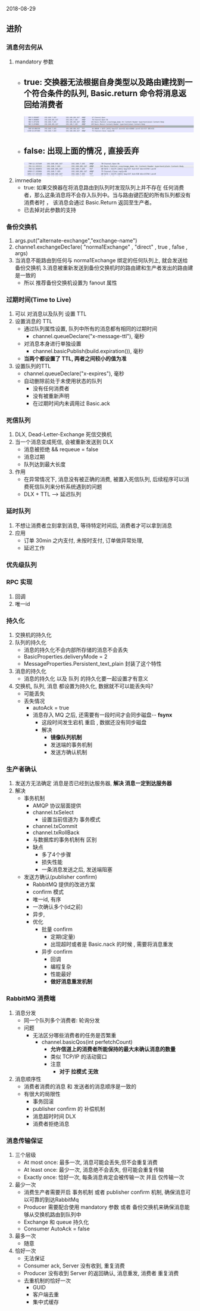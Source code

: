 2018-08-29

## 进阶

### 消息何去何从
1. mandatory 参数
    - true: 交换器无法根据自身类型以及路由建找到一个符合条件的队列, Basic.return 命令将消息返回给消费者
        - 
        ![](1.jpg)
    - false: 出现上面的情况 , 直接丢弃 
        -
        ![](2.jpg)
2. imrnediate
    - true: 如果交换器在将消息路由到队列时发现队列上并不存在
            任何消费者，那么这条消息将不会存入队列中。当与路由键匹配的所有队列都没有消费者时 ，
            该消息会通过 Basic.Return 返回至生产者。
    - 已去掉对此参数的支持

### 备份交换机
1. args.put("alternate-exchange","exchange-name")
2. channe1.exchangeDec1are( "norma1Exchange" , "direct" , true , fa1se , args)
3. 当消息不能路由到任何与 norma1Exchange 绑定的任何队列上, 就会发送给  备份交换机
3.消息被重新发送到备份交换机时的路由建和生产者发出的路由建是一致的
    - 所以 推荐备份交换机设置为 fanout 属性

### 过期时间(Time to Live)
1. 可以 对消息以及队列 设置 TTL
2. 设置消息的 TTL
    - 通过队列属性设置, 队列中所有的消息都有相同的过期时间
        - channel.queueDeclare("x-message-ttl"), 毫秒
    - 对消息本身进行单独设置
        - channel.basicPublish(build.expiration()), 毫秒
    - **当两个都设置了 TTL, 两者之间较小的值为准**
3. 设置队列的TTL
    -  channel.queueDeclare("x-expires"), 毫秒
    - 自动删除前处于未使用状态的队列
        - 没有任何消费者
        - 没有被重新声明
        - 在过期时间内未调用过 Basic.ack
    
### 死信队列
1. DLX, Dead-Letter-Exchange 死信交换机
2. 当一个消息变成死信, 会被重新发送到 DLX
    - 消息被拒绝 && requeue = false
    - 消息过期
    - 队列达到最大长度
3. 作用
    - 在异常情况下, 消息没有被正确的消费, 被置入死信队列, 后续程序可以消费死信队列来分析系统遇到的问题
    - DLX + TTL --> 延迟队列

### 延时队列
1. 不想让消费者立刻拿到消息, 等待特定时间后, 消费者才可以拿到消息
2. 应用
    - 订单 30min 之内支付, 未按时支付, 订单做异常处理, 
    - 延迟工作

### 优先级队列


### RPC 实现
1. 回调
2. 唯一id

### 持久化
1. 交换机的持久化
2. 队列的持久化
    - 消息的持久化不会内部所存储的消息不会丢失
    - BasicProperties.deliveryMode = 2
    - MessageProperties.Persistent_text_plain 封装了这个特性
3. 消息的持久化
    - 消息的持久化 以及 队列 的持久化要一起设置才有意义
4. 交换机, 队列, 消息 都设置为持久化, 数据就不可以能丢失吗?
    - 可能丢失
    - 丢失情况
        - autoAck = true
        - 消息存入 MQ 之后, 还需要有一段时间才会同步磁盘-- **fsynx**
            - 这段时间发生宕机 重启 , 数据还没有同步磁盘
            - 解决
                - **镜像队列机制**
                - 发送端的事务机制
                - 发送方确认机制

### 生产者确认
1. 发送方无法确定 消息是否已经到达服务器, **解决 消息一定到达服务器**
2. 解决
    - 事务机制
        - AMQP 协议层面提供
        - channel.txSelect
            - 设置当前信道为 事务模式
        - channel.txCommit
        - channel.txRollBack
        - 与数据库的事务机制有 区别
        - 缺点
            - 多了4个步骤
            - 损失性能
            - 一条消息发送之后, 发送端阻塞
    - 发送方确认(publisher confirm)
        - RabbitMQ 提供的改进方案
        - confirm 模式
        - 唯一id, 有序
        - 一次确认多个(id之前)
        - 异步, 
        - 优化
            - 批量 confirm
                - 定期(定量) 
                - 出现超时或者是 Basic.nack 的时候 , 需要将消息重发
            - 异步 confirm
                - 回调
                - 编程复杂
                - 性能最好
                - **做好消息重发机制**
                
### RabbitMQ 消费端
1. 消息分发
    - 同一个队列多个消费者: 轮询分发
    - 问题
        - 无法区分哪些消费者的任务是否繁重
            - channel.basicQos(int perfetchCount)
                - **允许信道上的消费者所能保持的最大未确认消息的数量**
                - 类似 TCP/IP 的活动窗口
                - 注意
                    - **对于 拉模式 无效**
2. 消息顺序性
    - 消费者消费的消息 和 发送者的消息顺序是一致的
    - 有很大的局限性
        - 事务回滚
        - publisher confirm 的 补偿机制
        - 消息超时时间 DLX
        - 消费者拒绝消息

### 消息传输保证
1. 三个层级
    - At most once: 最多一次, 消息可能会丢失,但不会重复消费
    - At least once: 最少一次, 消息绝不会丢失, 但可能会重复传输
    - Exactly once: 恰好一次, 每条消息肯定会被传输一次 并且 仅传输一次
2. 最少一次
    - 消费生产者需要开启 事务机制 或者 publisher confirm 机制, 确保消息可以可靠的到达RabbitMq
    - Producer 需要配合使用 mandatory 参数 或者 备份交换机来确保消息能够从交换机路由到队列中
    - Exchange 和 queue 持久化
    - Consumer AutoAck = false
3. 最多一次
    - 随意
4. 恰好一次
    - 无法保证
    - Consumer ack, Server 没有收到, 重复消费
    - Producer 没有收到 Server 的返回确认, 消息重发, 消费者 重复消费
    - 去重机制的恰好一次
        - GUID
        - 客户端去重
        - 集中式缓存